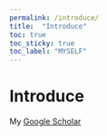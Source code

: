 ```yaml
---
permalink: /introduce/
title:  "Introduce"
toc: true
toc_sticky: true
toc_label: "MYSELF"
---
```


# Introduce

My [Google Scholar](https://scholar.google.com/citations?user=FwoMgvkAAAAJ&hl=ko)
